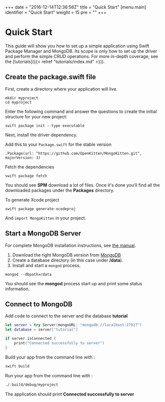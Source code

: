 +++
date = "2016-12-14T12:36:56Z"
title = "Quick Start"
[menu.main]
  identifier = "Quick Start"
  weight = 15
  pre = "<i class='fa fa-road'></i>"
+++

# Quick Start

This guide will show you how to set up a simple application using Swift Package Manager and MongoDB. Its scope is only how to set up the driver and perform the simple CRUD operations. For more in-depth coverage, see the [tutorials]({{< relref "tutorials/index.md" >}}).

## Create the package.swift file

First, create a directory where your application will live.

```
mkdir myproject
cd myproject
```

Enter the following command and answer the questions to create the initial structure for your new project:

```
swift package init --type executable
```

Next, install the driver dependency.

Add this to your `Package.swift` for the stable version

`.Package(url: "https://github.com/OpenKitten/MongoKitten.git", majorVersion: 3)`

Fetch the dependencies

`swift package fetch`

You should see **SPM** download a lot of files. Once it's done you'll find all the downloaded packages under the **Packages** directory.

To generate Xcode project

`swift package generate-xcodeproj`

And `import MongoKitten` in your project.


## Start a MongoDB Server

For complete MongoDB installation instructions, see [the manual](https://docs.mongodb.org/manual/installation/).

1. Download the right MongoDB version from [MongoDB](https://www.mongodb.org/downloads)
2. Create a database directory (in this case under **/data**).
3. Install and start a ``mongod`` process.

```
mongod --dbpath=/data
```

You should see the **mongod** process start up and print some status information.


## Connect to MongoDB

Add code to connect to the server and the database **tutorial**

```swift
let server = try Server(mongoURL: "mongodb://localhost:27017")
let database = server["tutorial"]

if server.isConnected {
    print("Connected successfully to server")
}
```

Build your app from the command line with :

```sh
swift build
```

Run your app from the command line with :
```sh 
./.build/debug/myproject
```

The application should print **Connected successfully to server**
